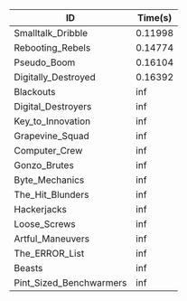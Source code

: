 |ID|Time(s)|
|-|-|
|Smalltalk_Dribble|0.11998|
|Rebooting_Rebels|0.14774|
|Pseudo_Boom|0.16104|
|Digitally_Destroyed|0.16392|
|Blackouts|inf|
|Digital_Destroyers|inf|
|Key_to_Innovation|inf|
|Grapevine_Squad|inf|
|Computer_Crew|inf|
|Gonzo_Brutes|inf|
|Byte_Mechanics|inf|
|The_Hit_Blunders|inf|
|Hackerjacks|inf|
|Loose_Screws|inf|
|Artful_Maneuvers|inf|
|The_ERROR_List|inf|
|Beasts|inf|
|Pint_Sized_Benchwarmers|inf|
